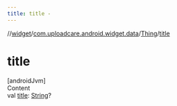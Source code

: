 ```yaml
---
title: title -
---
```

//[widget](../../index.md)/[com.uploadcare.android.widget.data](../index.md)/[Thing](index.md)/[title](title.md)



# title  
[androidJvm]  
Content  
val [title](title.md): [String](https://kotlinlang.org/api/latest/jvm/stdlib/kotlin/-string/index.html)?  



